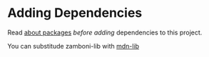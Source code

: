 Adding Dependencies
===================

Read [about packages](http://jbalogh.github.com/zamboni/topics/packages/) *before adding* dependencies to this project.

You can substitude zamboni-lib with [mdn-lib](http://github.com/fwenzel/mdn-lib)